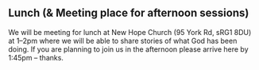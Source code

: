 ## Lunch (& Meeting place for afternoon sessions)

We will be meeting for lunch at New Hope Church (95 York Rd, sRG1 8DU) at 1–2pm where we will be able to share stories of what God has been doing. If you are planning to join us in the afternoon please arrive here by 1:45pm – thanks.


